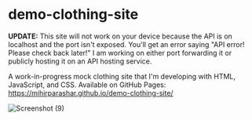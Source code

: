 # demo-clothing-site
**UPDATE:** This site will not work on your device because the API is on localhost and the port isn't exposed. You'll get an error saying "API error! Please check back later!" I am working on either port forwarding it or publicly hosting it on an API hosting service.

A work-in-progress mock clothing site that I'm developing with HTML, JavaScript, and CSS.
Available on GitHub Pages: https://mihirparashar.github.io/demo-clothing-site/

![Screenshot (9)](https://github.com/user-attachments/assets/e9847981-6ddb-460b-bd14-efe9d2e55ac9)
